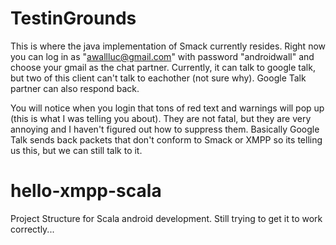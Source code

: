 # TestinGrounds

This is where the java implementation of Smack currently resides. Right now you can log in as "awallluc@gmail.com" with password "androidwall" and choose your gmail as the chat partner. Currently, it can talk to google talk, but two of this client can't talk to eachother (not sure why). Google Talk partner can also respond back. 

You will notice when you login that tons of red text and warnings will pop up (this is what I was telling you about). They are not fatal, but they are very annoying and I haven't figured out how to suppress them. Basically Google Talk sends back packets that don't conform to Smack or XMPP so its telling us this, but we can still talk to it. 

# hello-xmpp-scala 

Project Structure for Scala android development. Still trying to get it to work correctly...
